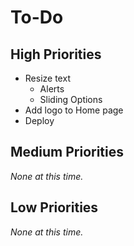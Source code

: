 # To-Do

## High Priorities

- Resize text
  - Alerts
  - Sliding Options
- Add logo to Home page
- Deploy

## Medium Priorities

_None at this time._

## Low Priorities

_None at this time._
